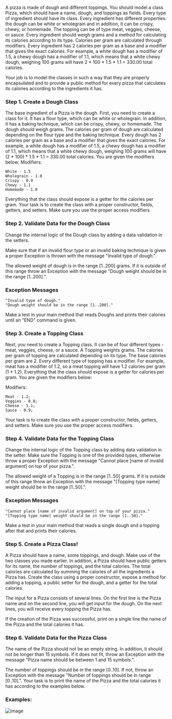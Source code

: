 A pizza is made of dough and different toppings. You should model a class Pizza, which should have a name, dough, and toppings as fields. Every type of ingredient should have its class. Every ingredient has different properties: the dough can be white or wholegrain and in addition, it can be crispy, chewy, or homemade.
The topping can be of type meat, veggies, cheese, or sauce.
Every ingredient should weigh grams and a method for calculating its calories according to its type. Calories per gram are calculated through modifiers.
Every ingredient has 2 calories per gram as a base and a modifier that gives the exact calories. For example, a white dough has a modifier of 1.5, a chewy dough has a modifier of 1.1, which means that a white chewy dough, weighing 100 grams will have 2 * 100 * 1.5 * 1.1 = 330.00 total calories.

Your job is to model the classes in such a way that they are properly encapsulated and to provide a public method for every pizza that calculates its calories according to the ingredients it has. 

### Step 1. Create a Dough Class

The base ingredient of a Pizza is the dough. First, you need to create a class for it. It has a flour type, which can be white or wholegrain. In addition, it has a baking technique, which can be crispy, chewy, or homemade. The dough should weigh grams. The calories per gram of dough are calculated depending on the flour type and the baking technique. Every dough has 2 calories per gram as a base and a modifier that gives the exact calories. For example, a white dough has a modifier of 1.5, a chewy dough has a modifier of 1.1, which means that a white chewy dough, weighing 100 grams will have (2 * 100) * 1.5 * 1.1 = 330.00 total calories. You are given the modifiers below:
Modifiers:	

	White - 1.5
	Wholegrain - 1.0
	Crispy - 0.9
	Chewy - 1.1
	Homemade - 1.0

Everything that the class should expose is a getter for the calories per gram. Your task is to create the class with a proper constructor, fields, getters, and setters. Make sure you use the proper access modifiers.

### Step 2. Validate Data for the Dough Class

Change the internal logic of the Dough class by adding a data validation in the setters.

Make sure that if an invalid flour type or an invalid baking technique is given a proper Exception is thrown with the message "Invalid type of dough.".

The allowed weight of dough is in the range [1..200] grams. If it is outside of this range throw an Exception with the message "Dough weight should be in the range [1..200].".

### Exception Messages

	"Invalid type of dough."
	"Dough weight should be in the range [1..200]."

Make a test in your main method that reads Doughs and prints their calories until an "END" command is given.

### Step 3. Create a Topping Class

Next, you need to create a Topping class. It can be of four different types - meat, veggies, cheese, or a sauce. A Тopping weights grams. The calories per gram of topping are calculated depending on its type. The base calories per gram are 2. Every different type of topping has a modifier. For example, meat has a modifier of 1.2, so a meat topping will have 1.2 calories per gram (1 * 1.2). Everything that the class should expose is a getter for calories per gram. You are given the modifiers below:

Modifiers:

	Meat - 1.2;
	Veggies - 0.8;
	Cheese - 1.1;
	Sauce - 0.9;

Your task is to create the class with a proper constructor, fields, getters, and setters. Make sure you use the proper access modifiers.

### Step 4. Validate Data for the Topping Class

Change the internal logic of the Topping class by adding data validation in the setter.
Make sure the Тopping is one of the provided types, otherwise throw a proper Exception with the message "Cannot place [name of invalid argument] on top of your pizza.".

The allowed weight of a Тopping is in the range [1..50] grams. If it is outside of this range throw an Exception with the message "[Topping type name] weight should be in the range [1..50].".

### Exception Messages

	"Cannot place [name of invalid argument] on top of your pizza."
	"[Topping type name] weight should be in the range [1..50]."

Make a test in your main method that reads a single dough and a topping after that and prints their calories.

### Step 5. Create a Pizza Class!

A Pizza should have a name, some toppings, and dough. Make use of the two classes you made earlier. In addition, a Pizza should have public getters for its name, the number of toppings, and the total calories. The total calories are calculated by summing the calories of all the ingredients a Pizza has. Create the class using a proper constructor, expose a method for adding a topping, a public setter for the dough, and a getter for the total calories.

The input for a Pizza consists of several lines. On the first line is the Pizza name and on the second line, you will get input for the dough. On the next lines, you will receive every topping the Pizza has.

If the creation of the Pizza was successful, print on a single line the name of the Pizza and the total calories it has.

### Step 6. Validate Data for the Pizza Class

The name of the Pizza should not be an empty string. In addition, it should not be longer than 15 symbols. If it does not fit, throw an Exception with the message "Pizza name should be between 1 and 15 symbols.".

The number of toppings should be in the range [0..10]. If not, throw an Exception with the message "Number of toppings should be in range [0..10].".
Your task is to print the name of the Pizza and the total calories it has according to the examples below.

### Examples:

![image](https://user-images.githubusercontent.com/45227327/222785651-1ab70179-d22d-42df-ab4f-54de49a2436b.png)
